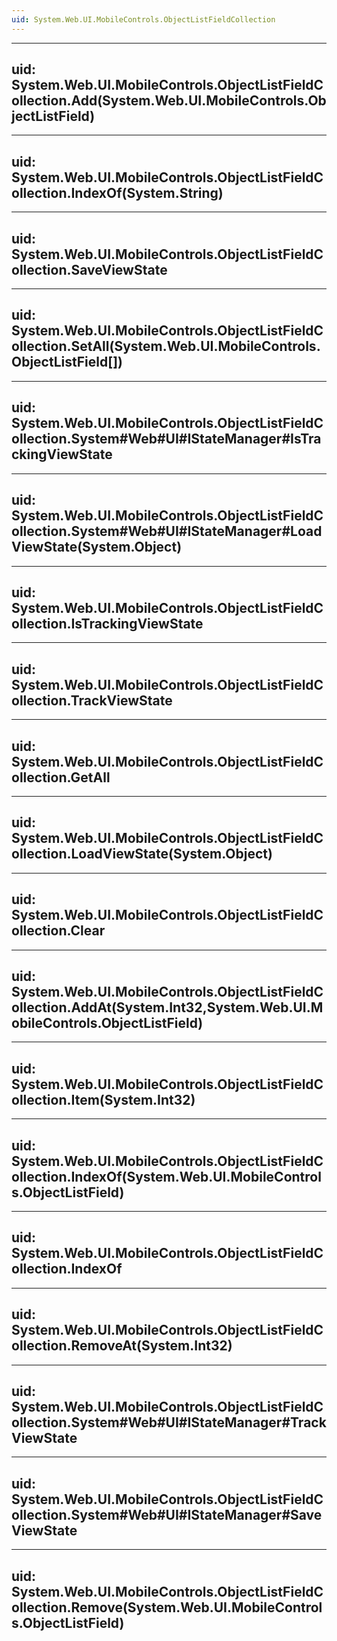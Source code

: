 ```yaml
---
uid: System.Web.UI.MobileControls.ObjectListFieldCollection
---
```


---
uid: System.Web.UI.MobileControls.ObjectListFieldCollection.Add(System.Web.UI.MobileControls.ObjectListField)
---

---
uid: System.Web.UI.MobileControls.ObjectListFieldCollection.IndexOf(System.String)
---

---
uid: System.Web.UI.MobileControls.ObjectListFieldCollection.SaveViewState
---

---
uid: System.Web.UI.MobileControls.ObjectListFieldCollection.SetAll(System.Web.UI.MobileControls.ObjectListField[])
---

---
uid: System.Web.UI.MobileControls.ObjectListFieldCollection.System#Web#UI#IStateManager#IsTrackingViewState
---

---
uid: System.Web.UI.MobileControls.ObjectListFieldCollection.System#Web#UI#IStateManager#LoadViewState(System.Object)
---

---
uid: System.Web.UI.MobileControls.ObjectListFieldCollection.IsTrackingViewState
---

---
uid: System.Web.UI.MobileControls.ObjectListFieldCollection.TrackViewState
---

---
uid: System.Web.UI.MobileControls.ObjectListFieldCollection.GetAll
---

---
uid: System.Web.UI.MobileControls.ObjectListFieldCollection.LoadViewState(System.Object)
---

---
uid: System.Web.UI.MobileControls.ObjectListFieldCollection.Clear
---

---
uid: System.Web.UI.MobileControls.ObjectListFieldCollection.AddAt(System.Int32,System.Web.UI.MobileControls.ObjectListField)
---

---
uid: System.Web.UI.MobileControls.ObjectListFieldCollection.Item(System.Int32)
---

---
uid: System.Web.UI.MobileControls.ObjectListFieldCollection.IndexOf(System.Web.UI.MobileControls.ObjectListField)
---

---
uid: System.Web.UI.MobileControls.ObjectListFieldCollection.IndexOf
---

---
uid: System.Web.UI.MobileControls.ObjectListFieldCollection.RemoveAt(System.Int32)
---

---
uid: System.Web.UI.MobileControls.ObjectListFieldCollection.System#Web#UI#IStateManager#TrackViewState
---

---
uid: System.Web.UI.MobileControls.ObjectListFieldCollection.System#Web#UI#IStateManager#SaveViewState
---

---
uid: System.Web.UI.MobileControls.ObjectListFieldCollection.Remove(System.Web.UI.MobileControls.ObjectListField)
---
